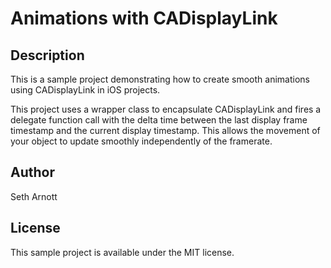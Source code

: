 # Animations with CADisplayLink

## Description

This is a sample project demonstrating how to create smooth animations using CADisplayLink in iOS projects. 

This project uses a wrapper class to encapsulate CADisplayLink and fires a delegate function call with the delta time between the last display frame timestamp and the current display timestamp. This allows the movement of your object to update smoothly independently of the framerate.


## Author

Seth Arnott

## License

This sample project is available under the MIT license.
